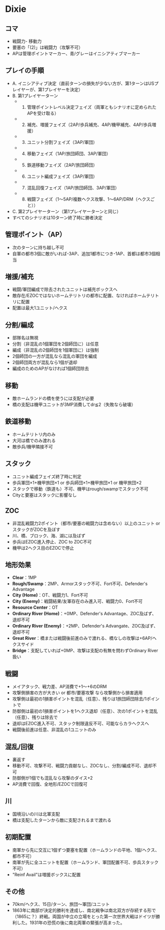 # Dixie

## コマ
- 戦闘力- 移動力
- 要塞の「(2)」は戦闘力（攻撃不可）
- APは管理ポイントマーカー、青/グレーはイニシアティブマーカー

## プレイの手順
- A. イニシアティブ決定（直前ターンの損失が少ない方が、第1ターンはUSプレイヤーが、第1プレイヤーを決定）
- B. 第1プレイヤーターン
  - 1. 管理ポイントレベル決定フェイズ（両軍ともシナリオに定められたAPを受け取る）
  - 2. 補充、増援フェイズ（2AP/歩兵補充、4AP/機甲補充、4AP/歩兵増援）
  - 3. ユニット分割フェイズ（3AP/軍団）
  - 4. 移動フェイズ（1AP/旅団師団、3AP/軍団）
  - 5. 鉄道移動フェイズ（2AP/旅団師団）
  - 6. ユニット編成フェイズ（3AP/軍団）
  - 7. 混乱回復フェイズ（1AP/旅団師団、3AP/軍団）
  - 8. 戦闘フェイズ（1～5AP/複数ヘクス攻撃、1～6AP/DRM（ヘクスごと））
- C. 第2プレイヤーターン（第1プレイヤーターンと同じ）
- すべてのシナリオは10ターン終了時に勝者決定

## 管理ポイント（AP）
- 次のターンに持ち越し不可
- 自軍の都市3個に敵がいれば-3AP、追加1都市につき-1AP、首都は都市3個相当

## 増援/補充
- 戦闘/軍団編成で除去されたユニットは補充ボックスへ
- 敵存在/EZOCではないホームテリトリの都市に配置、なければホームテリトリに配置
- 配置は最大1ユニット/ヘクス

## 分割/編成
- 部隊名は無視
- 分割（非混乱の1個軍団を2個師団に）は任意
- 編成（非混乱の2個師団を1個軍団に）は強制
- 2個師団の一方が混乱なら混乱の軍団を編成
- 2個師団両方が混乱なら1個が退却
- 編成のためのAPがなければ1個師団除去

## 移動
- 敵ホームランドの橋を使うには支配が必要
- 橋の支配は機甲ユニットが3MP消費してdr≦2（失敗なら破壊）

## 鉄道移動
- ホームテリトリ内のみ
- 大河は橋でのみ渡れる
- 敵歩兵/機甲隣接不可

## スタック
- ユニット編成フェイズ終了時に判定
- 歩兵軍団×1+機甲旅団×1 or 歩兵師団×1+機甲旅団×1 or 機甲旅団×2
- スタックで移動（鉄道も）不可、機甲はrough/swampでスタック不可
- Cityと要塞はスタックに影響なし

## ZOC
- 非混乱戦闘力2ポイント（都市/要塞の戦闘力は含めない）以上のユニット or スタックがZOCを及ぼす
- 川、橋、ブロック、海、湖には及ばず
- 歩兵はEZOC進入停止、ZOC to ZOC不可
- 機甲は2ヘクス目のEZOCで停止

## 地形効果
- **Clear**：1MP
- **Rough/Swamp**：2MP、Armorスタック不可、Fort不可、Defender's Advantage
- **City (Home)**：OT、戦闘力1、Fort不可
- **City (Enemy)**：戦闘結果/友軍存在のみ進入可、戦闘力0、Fort不可
- **Resource Center**：OT
- **Ordinary River (Home)**：+0MP、Defender's Advantage、ZOC及ばず、退却不可
- **Ordinary River (Enemy)**：+2MP、Defender's Advangate、ZOC及ばず、退却不可
- **Great River**：橋または戦闘後前進のみで渡れる、橋なしの攻撃は+6AP/ヘクスサイド
- **Bridge**：支配していれば+0MP、攻撃は支配の有無を問わずOrdinary River扱い

## 戦闘
- メイアタック、戦力差、AP消費で+1～+6のDRM
- 攻撃側損害の方が大きい or 都市/要塞攻撃 なら攻撃側から損害適用
- 攻撃側は最初の1損害ポイントを混乱（任意）、残りは1旅団師団除去/1ポイントで
- 防御側は最初の1損害ポイントを1ヘクス退却（任意）、次の1ポイントを混乱（任意）、残りは除去で
- 退却はEZOC進入不可、スタック制限違反不可、可能ならカラヘクスへ
- 戦闘後前進は任意、非混乱の1ユニットのみ

## 混乱/回復
- 裏返す
- 移動不可、攻撃不可、戦闘力貢献なし、ZOCなし、分割/編成不可、退却不可
- 防御側が1個でも混乱なら攻撃のダイス+2
- AP消費で回復、全地形/EZOCで回復可

## 川
- 国境沿いの川は北軍支配
- 橋は支配したターンから敵に支配されるまで渡れる

## 初期配置
- 南軍から先に交互に1個ずつ要塞を配置（ホームランドの平地、1個/ヘクス、都市不可）
- 南軍が先に全ユニットを配置（ホームランド、軍団配置不可、歩兵スタック不可）
- "Reinf Avail"は増援ボックスに配置

## その他
- 70km/ヘクス、15日/ターン、旅団～軍団/ユニット
- 1863年に南部が決定的勝利を達成し、南北戦争は南北双方が存続する形で（1865に？）終戦。両国が中立の立場をとった第一次世界大戦はドイツが勝利した。1931年の恐慌の後に南北両軍の緊張が高まった。
